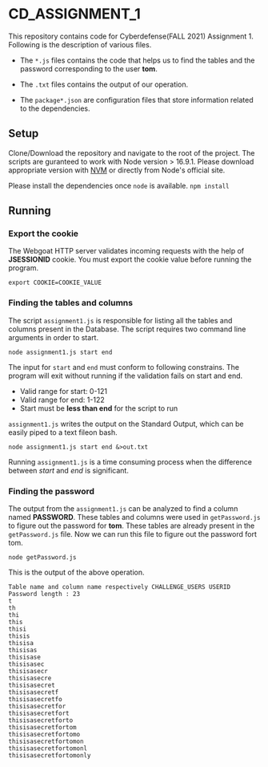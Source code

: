 # CD_ASSIGNMENT_1
This repository contains code for Cyberdefense(FALL 2021) Assignment 1. Following is the description of various files.

* The `*.js` files contains the code that helps us to find the tables and the password corresponding to the user **tom**.

* The `.txt` files contains the output of our operation.

* The `package*.json` are configuration files that store information related to the dependencies.

## Setup

Clone/Download the repository and navigate to the root of the project. The scripts are guranteed to work with Node version > 16.9.1. Please download appropriate version with [NVM](https://github.com/nvm-sh/nvm) or directly from Node's official site.

Please install the dependencies once `node` is available.
`npm install`

## Running

### Export the cookie

The Webgoat HTTP server validates incoming requests with the help of **JSESSIONID** cookie. You must export the cookie value before running the program.

`export COOKIE=COOKIE_VALUE`

### Finding the tables and columns

The script `assignment1.js` is responsible for listing all the tables and columns present in the Database. The script requires two command line arguments in order to start.

`node assignment1.js start end`

The input for `start` and `end` must conform to following constrains. The program will exit without running if the validation fails on start and end.

* Valid range for start: 0-121 
* Valid range for end: 1-122 
* Start must be **less than end** for the script to run

`assignment1.js` writes the output on the Standard Output, which can be easily piped to a text fileon bash.

`node assignment1.js start end &>out.txt` 

Running `assignment1.js` is a time consuming process when the difference between *start* and *end* is significant. 

### Finding the password

The output from the `assignment1.js` can be analyzed to find a column named **PASSWORD**. These tables and columns were used in `getPassword.js` to figure out the password for **tom**. These tables are already present in the `getPassword.js` file. Now we can run this file to figure out the password fort tom.

`node getPassword.js`

This is the output of the above operation.

```
Table name and column name respectively CHALLENGE_USERS USERID
Password length : 23
t
th
thi
this
thisi
thisis
thisisa
thisisas
thisisase
thisisasec
thisisasecr
thisisasecre
thisisasecret
thisisasecretf
thisisasecretfo
thisisasecretfor
thisisasecretfort
thisisasecretforto
thisisasecretfortom
thisisasecretfortomo
thisisasecretfortomon
thisisasecretfortomonl
thisisasecretfortomonly
```
